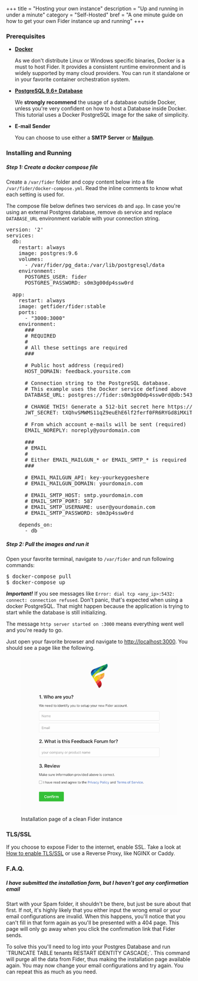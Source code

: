 +++
title = "Hosting your own instance"
description = "Up and running in under a minute"
category = "Self-Hosted"
bref = "A one minute guide on how to get your own Fider instance up and running"
+++

<h3>Prerequisites</h3>

<ul>
  <li>
    <b><a href="https://www.docker.com/" target="_blank">Docker</a></b>
    <p>As we don't distribute Linux or Windows specific binaries, Docker is a must to host Fider. It provides a consistent runtime environment and is widely supported by many cloud providers. You can run it standalone or in your favorite container orchestration system.</p>
  </li> 
  <li>
    <b><a href="https://www.postgresql.org" target="_blank">PostgreSQL 9.6+ Database</a></b>
    <p>We <strong>strongly recommend</strong> the usage of a database outside Docker, unless you're very confident on how to host a Database inside Docker. This tutorial uses a Docker PostgreSQL image for the sake of simplicity.</p>
  </li> 
  <li>
    <b>E-mail Sender</b>
    <p>You can choose to use either a <b>SMTP Server</b> or <b><a href="https://www.mailgun.com/" target="_blank">Mailgun</a></b>.</p>
  </li>
</ul>

<h3>Installing and Running</h3>

<h5>Step 1: Create a docker compose file</h5>

<p>
Create a <code>/var/fider</code> folder and copy content below into a file <code>/var/fider/docker-compose.yml</code>.
Read the inline comments to know what each setting is used for. 
</p>

<p>The compose file below defines two services <code>db</code> and <code>app</code>. In case you're using an external Postgres database, remove <code>db</code> service and replace <code>DATABASE_URL</code> environment variable with your connection string.</p>

<pre>
version: '2'
services:
  db:
    restart: always
    image: postgres:9.6
    volumes:
      - /var/fider/pg_data:/var/lib/postgresql/data
    environment:
      POSTGRES_USER: fider
      POSTGRES_PASSWORD: s0m3g00dp4ssw0rd

  app:
    restart: always
    image: getfider/fider:stable
    ports:
      - "3000:3000"
    environment:
      ###
      # REQUIRED
      #
      # All these settings are required
      ###

      # Public host address (required)
      HOST_DOMAIN: feedback.yoursite.com
      
      # Connection string to the PostgreSQL database. 
      # This example uses the Docker service defined above
      DATABASE_URL: postgres://fider:s0m3g00dp4ssw0rd@db:5432/fider?sslmode=disable
      
      # CHANGE THIS! Generate a 512-bit secret here https://www.allkeysgenerator.com/Random/Security-Encryption-Key-Generator.aspx
      JWT_SECRET: tXQhvSMWMS11qZ9euEhE6lf2ferf0FR6RYGd8iMXiTxxXtJ1XDVdTXPaLtV12ZGp

      # From which account e-mails will be sent (required)
      EMAIL_NOREPLY: noreply@yourdomain.com

      ###
      # EMAIL
      #
      # Either EMAIL_MAILGUN_* or EMAIL_SMTP_* is required
      ###

      # EMAIL_MAILGUN_API: key-yourkeygoeshere
      # EMAIL_MAILGUN_DOMAIN: yourdomain.com

      # EMAIL_SMTP_HOST: smtp.yourdomain.com
      # EMAIL_SMTP_PORT: 587
      # EMAIL_SMTP_USERNAME: user@yourdomain.com
      # EMAIL_SMTP_PASSWORD: s0m3p4ssw0rd

    depends_on:
      - db
</pre>

<h5>Step 2: Pull the images and run it</h5>

<p>Open your favorite terminal, navigate to <code>/var/fider</code> and run following commands:</p>

<pre>
$ docker-compose pull
$ docker-compose up
</pre>

<p><i><b>Important!</b></i> If you see messages like <code>Error: dial tcp &lt;any_ip&gt;:5432: connect: connection refused</code>. Don't panic, that's expected when using a docker PostgreSQL. That might happen because the application is trying to start while the database is still initializing.</p>

<p>The message <code>http server started on :3000</code> means everything went well and you're ready to go.</p>

<p>Just open your favorite browser and navigate to <a href="http://localhost:3000">http://localhost:3000</a>. You should see a page like the following.</p>

<figure>
    <img src="/images/docs/fider-clean-install.png" />
    <figcaption>Installation page of a clean Fider instance</figcaption>
</figure>

<h3>TLS/SSL</h3>

<p>If you choose to expose Fider to the internet, enable SSL. Take a look at <a href="/docs/how-to-enable-ssl" target="_blank">How to enable TLS/SSL</a> or use a Reverse Proxy, like NGINX or Caddy.</p>

<h3>F.A.Q.</h3>

<h5>I have submitted the installation form, but I haven't got any confirmation email</h5>
<p>Start with your Spam folder, it shouldn't be there, but just be sure about that first. If not, it's highly likely that you either input the wrong email or your email configurations are invalid. When this happens, you'll notice that you can't fill in that form again as you'll be presented with a 404 page. This page will only go away when you click the confirmation link that Fider sends.</p>
<p>To solve this you'll need to log into your Postgres Database and run `TRUNCATE TABLE tenants RESTART IDENTITY CASCADE;`. This command will purge all the data from Fider, thus making the installation page available again. You may now change your email configurations and try again. You can repeat this as much as you need.</p>